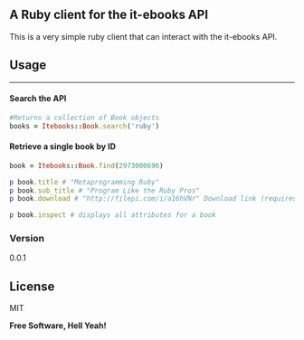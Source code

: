 ## A Ruby client for the it-ebooks API

This is a very simple ruby client that can interact with the it-ebooks API.

## Usage
---
#### Search the API
```ruby
#Returns a collection of Book objects
books = Itebooks::Book.search('ruby')
```

#### Retrieve a single book by ID

```ruby
book = Itebooks::Book.find(2973000696)

p book.title # "Metaprogramming Ruby"
p book.sub_title # "Program Like the Ruby Pros"
p book.download # "http://filepi.com/i/a16hVNr" Download link (requires captcha completion)

p book.inspect # displays all attributes for a book
```

### Version
0.0.1

License
----

MIT


**Free Software, Hell Yeah!**